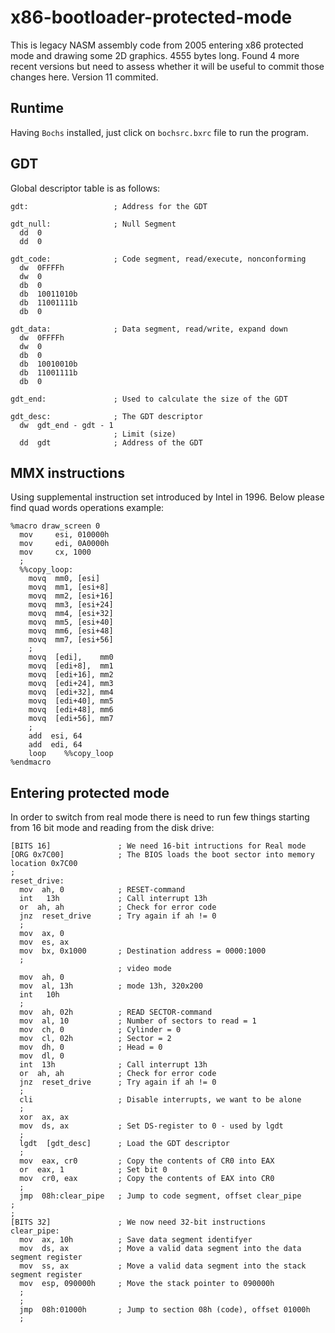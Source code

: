 # x86-bootloader-protected-mode

This is legacy NASM assembly code from 2005 entering x86 protected mode and drawing some 2D graphics. 4555 bytes long. Found 4 more recent versions but need to assess whether it will be useful to commit those changes here. Version 11 commited.

## Runtime

Having ```Bochs``` installed, just click on ```bochsrc.bxrc``` file to run the program.


## GDT

Global descriptor table is as follows:

```
gdt:                   ; Address for the GDT

gdt_null:              ; Null Segment
  dd  0
  dd  0

gdt_code:              ; Code segment, read/execute, nonconforming
  dw  0FFFFh
  dw  0
  db  0
  db  10011010b
  db  11001111b
  db  0

gdt_data:              ; Data segment, read/write, expand down
  dw  0FFFFh
  dw  0
  db  0
  db  10010010b
  db  11001111b
  db  0
  
gdt_end:               ; Used to calculate the size of the GDT

gdt_desc:              ; The GDT descriptor
  dw  gdt_end - gdt - 1      
                       ; Limit (size)
  dd  gdt              ; Address of the GDT
```

## MMX instructions
Using supplemental instruction set introduced by Intel in 1996. Below please find quad words operations example:

```
%macro draw_screen 0
  mov     esi, 010000h
  mov     edi, 0A0000h
  mov     cx, 1000    
  ;
  %%copy_loop: 
    movq  mm0, [esi]
    movq  mm1, [esi+8]
    movq  mm2, [esi+16]
    movq  mm3, [esi+24]
    movq  mm4, [esi+32]
    movq  mm5, [esi+40]
    movq  mm6, [esi+48]
    movq  mm7, [esi+56]
    ;
    movq  [edi],    mm0
    movq  [edi+8],  mm1
    movq  [edi+16], mm2
    movq  [edi+24], mm3
    movq  [edi+32], mm4
    movq  [edi+40], mm5
    movq  [edi+48], mm6
    movq  [edi+56], mm7
    ;
    add  esi, 64
    add  edi, 64
    loop    %%copy_loop
%endmacro
```

## Entering protected mode

In order to switch from real mode there is need to run few things starting from 16 bit mode and reading from the disk drive:

```
[BITS 16]               ; We need 16-bit intructions for Real mode
[ORG 0x7C00]            ; The BIOS loads the boot sector into memory location 0x7C00
;
reset_drive:
  mov  ah, 0            ; RESET-command
  int   13h             ; Call interrupt 13h
  or  ah, ah            ; Check for error code
  jnz  reset_drive      ; Try again if ah != 0
  ;
  mov  ax, 0
  mov  es, ax
  mov  bx, 0x1000       ; Destination address = 0000:1000
  ;
                        ; video mode
  mov  ah, 0
  mov  al, 13h          ; mode 13h, 320x200
  int   10h
  ;
  mov  ah, 02h          ; READ SECTOR-command
  mov  al, 10           ; Number of sectors to read = 1
  mov  ch, 0            ; Cylinder = 0
  mov  cl, 02h          ; Sector = 2
  mov  dh, 0            ; Head = 0
  mov  dl, 0
  int  13h              ; Call interrupt 13h
  or  ah, ah            ; Check for error code
  jnz  reset_drive      ; Try again if ah != 0
  ;
  cli                   ; Disable interrupts, we want to be alone
  ;
  xor  ax, ax
  mov  ds, ax           ; Set DS-register to 0 - used by lgdt
  ;
  lgdt  [gdt_desc]      ; Load the GDT descriptor
  ;
  mov  eax, cr0         ; Copy the contents of CR0 into EAX
  or  eax, 1            ; Set bit 0
  mov  cr0, eax         ; Copy the contents of EAX into CR0
  ;
  jmp  08h:clear_pipe   ; Jump to code segment, offset clear_pipe
;
; 
[BITS 32]               ; We now need 32-bit instructions
clear_pipe:
  mov  ax, 10h          ; Save data segment identifyer
  mov  ds, ax           ; Move a valid data segment into the data segment register
  mov  ss, ax           ; Move a valid data segment into the stack segment register
  mov  esp, 090000h     ; Move the stack pointer to 090000h
  ;
  ;
  jmp  08h:01000h       ; Jump to section 08h (code), offset 01000h
  ;
```
